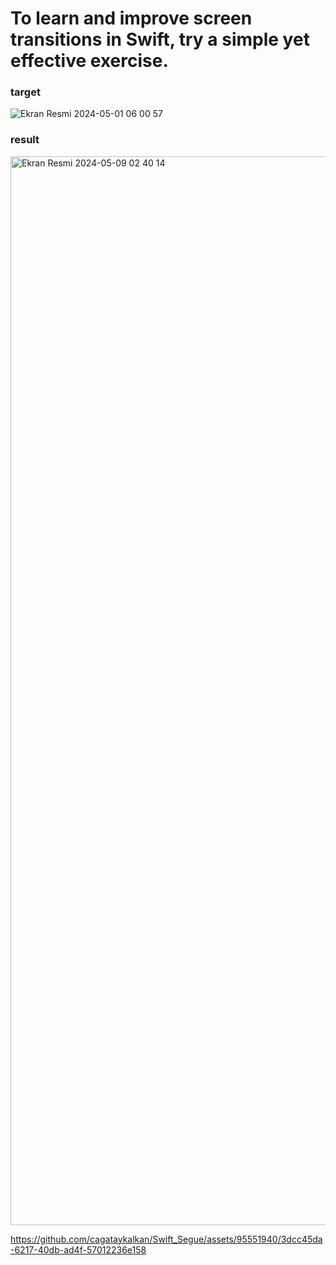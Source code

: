 # To learn and improve screen transitions in Swift, try a simple yet effective exercise.

### target
![Ekran Resmi 2024-05-01 06 00 57](https://github.com/cagataykalkan/Swift_Segue/assets/95551940/10f4a17c-9820-4af9-978e-774f6b279255)

### result
<img width="1710" alt="Ekran Resmi 2024-05-09 02 40 14" src="https://github.com/cagataykalkan/Swift_Segue/assets/95551940/dc24fbc4-ff10-44ae-8852-84bdf2b9b95e">


https://github.com/cagataykalkan/Swift_Segue/assets/95551940/3dcc45da-6217-40db-ad4f-57012236e158

